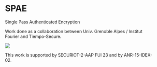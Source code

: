 # SPAE
Single Pass Authenticated Encryption

Work done as a collaboration between Univ. Grenoble Alpes / Institut Fourier and Tiempo-Secure.

![](https://github.com/TiempoSecure/SPAE/blob/master/doc/tpo-cyber-logo.png)

This work is supported by SECURIOT-2-AAP FUI 23 and by ANR-15-IDEX-02.
